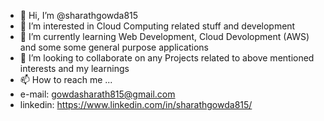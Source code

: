 - 👋 Hi, I’m @sharathgowda815
- 👀 I’m interested in Cloud Computing related stuff and development
- 🌱 I’m currently learning Web Development, Cloud Devolopment (AWS) and some some general purpose applications
- 💞️ I’m looking to collaborate on any Projects related to above mentioned interests and my learnings
- 📫 How to reach me ...
-    e-mail: gowdasharath815@gmail.com
-    linkedin: https://www.linkedin.com/in/sharathgowda815/

<!---
sharathgowda815/sharathgowda815 is a ✨ special ✨ repository because its `README.md` (this file) appears on your GitHub profile.
You can click the Preview link to take a look at your changes.
--->
